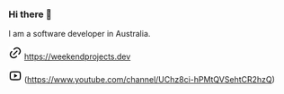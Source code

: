 ### Hi there 👋

I am a software developer in Australia.

![Website](link.png) https://weekendprojects.dev

![Youtube](youtube-line.png) (https://www.youtube.com/channel/UChz8ci-hPMtQVSehtCR2hzQ)

<!--
**kentaroau/kentaroau** is a ✨ _special_ ✨ repository because its `README.md` (this file) appears on your GitHub profile.

Here are some ideas to get you started:

- 🔭 I’m currently working on ...
- 🌱 I’m currently learning ...
- 👯 I’m looking to collaborate on ...
- 🤔 I’m looking for help with ...
- 💬 Ask me about ...
- 📫 How to reach me: ...
- 😄 Pronouns: ...
- ⚡ Fun fact: ...

-->
